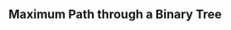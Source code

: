 ## Maximum Path through a Binary Tree

```{.rs include=src/questions/binary_tree_maximum_path_sum.rs}

```
